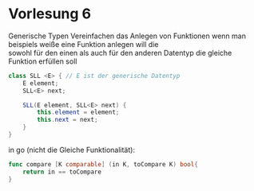 # Vorlesung 6

Generische Typen
Vereinfachen das Anlegen von Funktionen wenn man beispiels weiße eine Funktion anlegen will die \
sowohl für den einen als auch für den anderen Datentyp die gleiche Funktion  erfüllen soll
```java
class SLL <E> { // E ist der generische Datentyp
    E element;
    SLL<E> next;

    SLL(E element, SLL<E> next) {
        this.element = element;
        this.next = next;
    }
}
``` 
in go (nicht die Gleiche Funktionalität):

```go
func compare [K comparable] (in K, toCompare K) bool{
    return in == toCompare
}
```